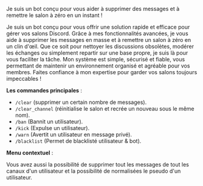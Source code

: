 Je suis un bot conçu pour vous aider à supprimer des messages et à remettre le salon à zéro en un instant !

Je suis un bot conçu pour vous offrir une solution rapide et efficace pour gérer vos salons Discord. Grâce à mes fonctionnalités avancées, je vous aide à supprimer les messages en masse et à remettre un salon à zéro en un clin d'œil. Que ce soit pour nettoyer les discussions obsolètes, modérer les échanges ou simplement repartir sur une base propre, je suis là pour vous faciliter la tâche. Mon système est simple, sécurisé et fiable, vous permettant de maintenir un environnement organisé et agréable pour vos membres. Faites confiance à mon expertise pour garder vos salons toujours impeccables !

**Les commandes principales** :

* `/clear` (supprimer un certain nombre de messages).
* `/clear_channel` (réinitialise le salon et recrée un nouveau sous le même nom).
* `/ban` (Bannit un utilisateur).
* `/kick` (Expulse un utilisateur).
* `/warn` (Avertit un utilisateur en message privé).
* `/blacklist` (Permet de blacklisté utilisateur & bot).

**Menu contextuel** :

Vous avez aussi la possibilité de supprimer tout les messages de tout les canaux d'un utilisateur et la possibilité de normalisées le pseudo d'un utilisateur.
